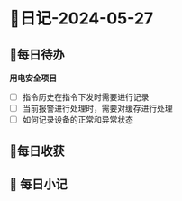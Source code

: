 # 📝日记-2024-05-27

## 📆每日待办
**用电安全项目**
- [ ] 指令历史在指令下发时需要进行记录
- [ ] 当前报警进行处理时，需要对缓存进行处理
- [ ] 如何记录设备的正常和异常状态

## 🛒每日收获





## 📝 每日小记

